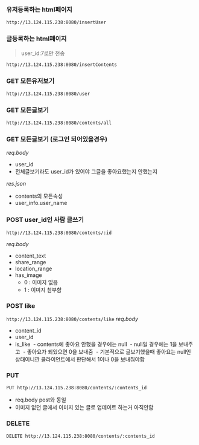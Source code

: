 ### 유저등록하는 html페이지
`http://13.124.115.238:8080/insertUser`

### 글등록하는 html페이지 
> user_id:7로만 전송

`http://13.124.115.238:8080/insertContents`
### GET 모든유저보기
`http://13.124.115.238:8080/user`
### GET 모든글보기
`http://13.124.115.238:8080/contents/all`

### GET 모든글보기 (로그인 되어있을경우)
_req.body_

- user_id
- 전체글보기라도 user_id가 있어야 그글을 좋아요했는지 안했는지 


_res.json_

- contents의 모든속성
- user_info.user_name

### POST user_id인 사람 글쓰기
`http://13.124.115.238:8080/contents/:id`

_req.body_

- content_text
- share_range
- location_range
- has_image
	- 0 : 이미지 없음
	- 1 : 이미지 첨부함

### POST like
`http://13.124.115.238:8080/contents/like`
_req.body_

- content_id
- user_id
- is_like
  - contents에 좋아요 안했을 경우에는 null
  - null일 경우에는 1을 보내주고
  - 좋아요가 되있으면 0을 보내줌
  - 기본적으로 글보기했을때 좋아요는 null인 상태이니깐 클라이언트에서 판단해서 1이나 0을 보내줘야함


### PUT
`PUT http://13.124.115.238:8080/contents/:contents_id`

- req.body post와 동일
- 이미지 없던 글에서 이미지 있는 글로 업데이트 하는거 아직안함

### DELETE
`DELETE http://13.124.115.238:8080/contents/:contents_id`
